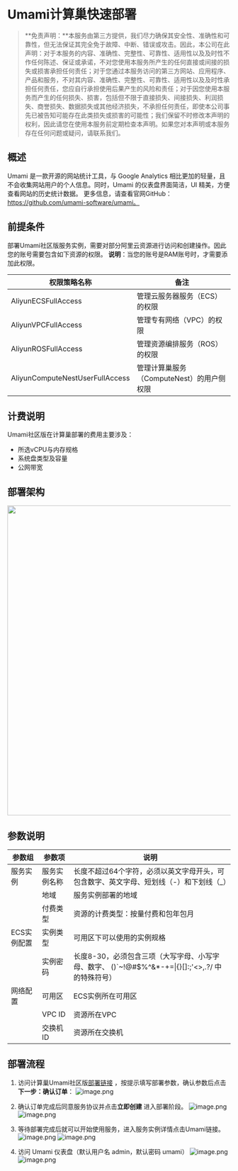 # Umami计算巢快速部署

>**免责声明：**本服务由第三方提供，我们尽力确保其安全性、准确性和可靠性，但无法保证其完全免于故障、中断、错误或攻击。因此，本公司在此声明：对于本服务的内容、准确性、完整性、可靠性、适用性以及及时性不作任何陈述、保证或承诺，不对您使用本服务所产生的任何直接或间接的损失或损害承担任何责任；对于您通过本服务访问的第三方网站、应用程序、产品和服务，不对其内容、准确性、完整性、可靠性、适用性以及及时性承担任何责任，您应自行承担使用后果产生的风险和责任；对于因您使用本服务而产生的任何损失、损害，包括但不限于直接损失、间接损失、利润损失、商誉损失、数据损失或其他经济损失，不承担任何责任，即使本公司事先已被告知可能存在此类损失或损害的可能性；我们保留不时修改本声明的权利，因此请您在使用本服务前定期检查本声明。如果您对本声明或本服务存在任何问题或疑问，请联系我们。

## 概述


Umami 是一款开源的网站统计工具，与 Google Analytics 相比更加的轻量，且不会收集网站用户的个人信息。同时，Umami 的仪表盘界面简洁，UI 精美，方便查看网站的历史统计数据。
更多信息，请查看官网GitHub：https://github.com/umami-software/umami。

## 前提条件

部署Umami社区版服务实例，需要对部分阿里云资源进行访问和创建操作。因此您的账号需要包含如下资源的权限。
  **说明**：当您的账号是RAM账号时，才需要添加此权限。

| 权限策略名称                          | 备注                     |
|---------------------------------|------------------------|
| AliyunECSFullAccess             | 管理云服务器服务（ECS）的权限       |
| AliyunVPCFullAccess             | 管理专有网络（VPC）的权限         |
| AliyunROSFullAccess             | 管理资源编排服务（ROS）的权限       |
| AliyunComputeNestUserFullAccess | 管理计算巢服务（ComputeNest）的用户侧权限 |


## 计费说明

Umami社区版在计算巢部署的费用主要涉及：

- 所选vCPU与内存规格
- 系统盘类型及容量
- 公网带宽

## 部署架构
<img src="1.png" width="1500" height="700" align="bottom"/>
    

## 参数说明
| 参数组         | 参数项    | 说明                                                                     |
|-------------|--------|------------------------------------------------------------------------|
| 服务实例        | 服务实例名称 | 长度不超过64个字符，必须以英文字母开头，可包含数字、英文字母、短划线（-）和下划线（_） |
|             | 地域     | 服务实例部署的地域                                                              |
|             | 付费类型   | 资源的计费类型：按量付费和包年包月                                                      |
| ECS实例配置  | 实例类型   | 可用区下可以使用的实例规格                                                          |
|              | 实例密码   | 长度8-30，必须包含三项（大写字母、小写字母、数字、 ()`~!@#$%^&*-+=&#124;{}[]:;'<>,.?/ 中的特殊符号） |
| 网络配置        | 可用区    | ECS实例所在可用区                                                             |
|             | VPC ID | 资源所在VPC                                                                |
|             | 交换机ID  | 资源所在交换机                                                                |

## 部署流程
1. 访问计算巢Umami社区版[部署链接](https://computenest.console.aliyun.com/user/cn-hangzhou/serviceInstanceCreate?ServiceId=service-975369454a5446188fbd)
，按提示填写部署参数，确认参数后点击**下一步：确认订单**：
    ![image.png](2.jpg)

2. 确认订单完成后同意服务协议并点击**立即创建**
   进入部署阶段。
   ![image.png](3.jpg)
   ![image.png](4.jpg)

3. 等待部署完成后就可以开始使用服务，进入服务实例详情点击Umami链接。
    ![image.png](5.jpg)
    ![image.png](6.jpg)

4. 访问 Umami 仪表盘（默认用户名 admin，默认密码 umami）
    ![image.png](7.jpg)
    ![image.png](8.jpg)